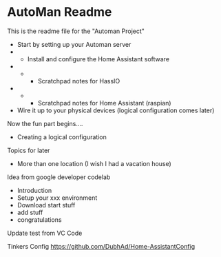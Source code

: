 # AutoMan Readme

This is the readme file for the "Automan Project"

* Start by setting up your Automan server
* * Install and configure the Home Assistant software
* * * Scratchpad notes for HassIO
* * * Scratchpad notes for Home Assistant (raspian)
* Wire it up to your physical devices (logical configuration comes later)

Now the fun part begins....

* Creating a logical configuration

Topics for later

* More than one location (I wish I had a vacation house)

Idea from google developer codelab

* Introduction
* Setup your xxx environment
* Download start stuff
* add stuff
* congratulations

Update test from VC Code


Tinkers Config
https://github.com/DubhAd/Home-AssistantConfig
